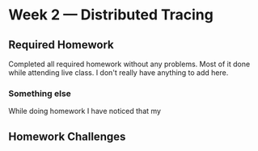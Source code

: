 # Week 2 — Distributed Tracing

## Required Homework

Completed all required homework without any problems. Most of it done while attending live class. I don't really have anything to add here.

### Something else

While doing homework I have noticed that my 

## Homework Challenges 
